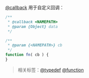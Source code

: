 [@callback](http://usejsdoc.org/tags-callback.html) 用于自定义回调：

```js
/**
 * @callback <NAMEPATH>
 * @param {Object} data
 */

/**
 * @param {<NAMEPATH>} cb
 */
function fn( cb ) {
}
```

> 相关标签：[@typedef](http://usejsdoc.org/tags-typedef.html) [@function](http://usejsdoc.org/tags-function.html)
